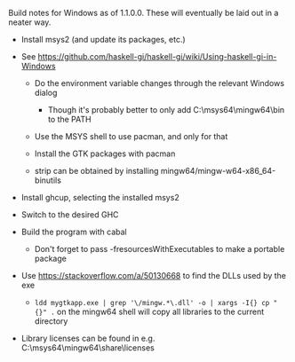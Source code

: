 Build notes for Windows as of 1.1.0.0. 
These will eventually be laid out in a neater way.

* Install msys2 (and update its packages, etc.)

* See https://github.com/haskell-gi/haskell-gi/wiki/Using-haskell-gi-in-Windows

  * Do the environment variable changes through the relevant Windows dialog

    * Though it's probably better to only add C:\msys64\mingw64\bin to the PATH
  
  * Use the MSYS shell to use pacman, and only for that
  
  * Install the GTK packages with pacman

  * strip can be obtained by installing mingw64/mingw-w64-x86_64-binutils

* Install ghcup, selecting the installed msys2

* Switch to the desired GHC

* Build the program with cabal

  * Don't forget to pass -fresourcesWithExecutables to make a portable package

* Use https://stackoverflow.com/a/50130668 to find the DLLs used by the exe

  * `ldd mygtkapp.exe | grep '\/mingw.*\.dll' -o | xargs -I{} cp "{}" .` on the 
    mingw64 shell will copy all libraries to the current directory

* Library licenses can be found in e.g. C:\msys64\mingw64\share\licenses
